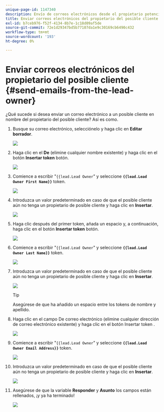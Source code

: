```yaml
---
unique-page-id: 1147340
description: Envío de correos electrónicos desde el propietario potencial - Documentos de Marketo - Documentación del producto
title: Enviar correos electrónicos del propietario del posible cliente
exl-id: b7ceb976-f52f-4134-8b7e-1c18d09af5de
source-git-commit: 72e1d29347bd5b77107da1e9c30169cb6490c432
workflow-type: tm+mt
source-wordcount: '193'
ht-degree: 0%

---
```


# Enviar correos electrónicos del propietario del posible cliente {#send-emails-from-the-lead-owner}

¿Qué sucede si desea enviar un correo electrónico a un posible cliente en nombre del propietario del posible cliente?  Así es como.

1. Busque su correo electrónico, selecciónelo y haga clic en **Editar borrador**.

   ![](assets/one.png)

1. Haga clic en el **De** (elimine cualquier nombre existente) y haga clic en el botón **Insertar token** botón.

   ![](assets/two.png)

1. Comience a escribir &quot;`{{lead.Lead Owner`&quot; y seleccione **`{{lead.Lead Owner First Name}}`** token.

   ![](assets/image2014-9-11-13-3a7-3a43.png)

1. Introduzca un valor predeterminado en caso de que el posible cliente aún no tenga un propietario de posible cliente y haga clic en **Insertar**.

   ![](assets/image2014-9-11-13-3a7-3a58.png)

1. Haga clic después del primer token, añada un espacio y, a continuación, haga clic en el botón **Insertar token** botón.

   ![](assets/five.png)

1. Comience a escribir &quot;`{{lead.Lead Owner`&quot; y seleccione **`{{lead.Lead Owner Last Name}}`** token.

   ![](assets/image2014-9-11-13-3a8-3a24.png)

1. Introduzca un valor predeterminado en caso de que el posible cliente aún no tenga un propietario de posible cliente y haga clic en **Insertar**.

   ![](assets/image2014-9-11-13-3a8-3a39.png)

   >[!TIP]
   >
   >Asegúrese de que ha añadido un espacio entre los tokens de nombre y apellido.

1. Haga clic en el campo De correo electrónico (elimine cualquier dirección de correo electrónico existente) y haga clic en el botón Insertar token .

   ![](assets/eight.png)

1. Comience a escribir &quot;`{{lead.Lead Owner`&quot; y seleccione **`{{lead.Lead Owner Email Address}}`** token.

   ![](assets/image2014-9-11-13-3a9-3a33.png)

1. Introduzca un valor predeterminado en caso de que el posible cliente aún no tenga un propietario de posible cliente y haga clic en **Insertar**.

   ![](assets/ten.png)

1. Asegúrese de que la variable **Responder** y **Asunto** los campos están rellenados, ¡y ya ha terminado!

   ![](assets/eleven.png)
